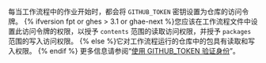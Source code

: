 每当工作流程中的作业开始时，都会将 `GITHUB_TOKEN` 密钥设置为仓库的访问令牌。 {% ifversion fpt or ghes > 3.1 or ghae-next %}您应该在工作流程文件中设置此访问令牌的权限，以授予 `contents` 范围的读取访问权限，并授予 `packages` 范围的写入访问权限。 {% else %}它对工作流程运行的仓库中的包具有读取和写入权限。 {% endif %} 更多信息请参阅“[使用 GITHUB_TOKEN 验证身份](/actions/configuring-and-managing-workflows/authenticating-with-the-github_token)”。
